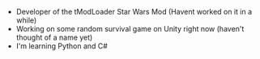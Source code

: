 - Developer of the tModLoader Star Wars Mod (Havent worked on it in a while)
- Working on some random survival game on Unity right now (haven't thought of a name yet)
- I'm learning Python and C#

<!--
**47-KK/47-KK** is a ✨ _special_ ✨ repository because its `README.md` (this file) appears on your GitHub profile.

Here are some ideas to get you started:

- 🔭 I’m currently working on ...
- 🌱 I’m currently learning ...
- 👯 I’m looking to collaborate on ...
- 🤔 I’m looking for help with ...
- 💬 Ask me about ...
- 📫 How to reach me: ...
- 😄 Pronouns: ...
- ⚡ Fun fact: ...
-->

